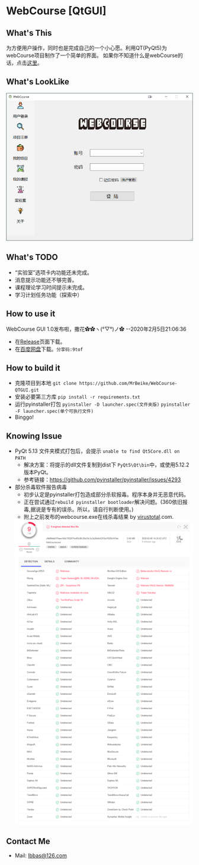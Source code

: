 # WebCourse [QtGUI]

## What's This 
为方便用户操作，同时也是完成自己的一个小心愿。利用QT(PyQt5)为webCourse项目制作了一个简单的界面。
如果你不知道什么是webCourse的话，点击[这里](https://github.com/MrBeike/webCourse)。

## What's LookLike
<img src="screenshot.png">

## What's TODO
- “实验室”选项卡内功能还未完成。
- 消息提示功能还不够完善。
- 课程理论学习时间提示未完成。
- 学习计划任务功能（探索中）
  
## How to use it
  WebCourse GUI 1.0发布啦，撒花✿✿ヽ(°▽°)ノ✿  --2020年2月5日21:06:36
- 在[Release](https://github.com/MrBeike/WebCourse-QTGUI/releases)页面下载。
- 在[百度网盘](https://pan.baidu.com/s/1Iiz5ryg8rsNMqVKNyC_epQ)下载。`分享码:9tof`

## How to build it
+ 克隆项目到本地    `git clone https://github.com/MrBeike/WebCourse-QTGUI.git`
+ 安装必要第三方库   `pip install -r requirements.txt`
+ 运行pyinstaller打包  `pyinstaller -D launcher.spec(文件夹版)`  `pyinstaller -F launcher.spec(单个可执行文件)`
+ Binggo!

## Knowing Issue
+ PyQt 5.13 文件夹模式打包后，会提示 `unable to find Qt5Core.dll on PATH` 
  - 解决方案：将提示的dll文件复制到dist下 `PyQt5\Qt\bin`中，或使用5.12.2版本PyQt。
  - 参考链接：https://github.com/pyinstaller/pyinstaller/issues/4293
+ 部分杀毒软件报告病毒
  - 初步认定是pyinstaller打包造成部分杀软报毒。程序本身并无恶意代码。
  - 正在尝试通过`rebuild pyinstaller bootloader`解决问题。(360依旧报毒,据说是专有的误杀。所以，请自行判断使用。)
  - 附上之前发布的webcourse.exe在线杀毒结果 by [virustotal](https://www.virustotal.com/).com.
  <img src="VirusTotal.png">
  
## Contact Me
- Mail: lbbas@126.com
